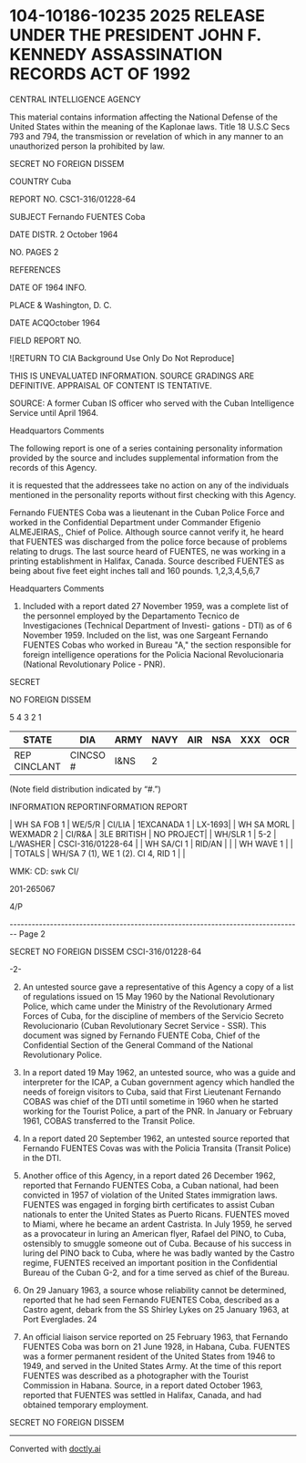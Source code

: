 # 104-10186-10235 2025 RELEASE UNDER THE PRESIDENT JOHN F. KENNEDY ASSASSINATION RECORDS ACT OF 1992

CENTRAL INTELLIGENCE AGENCY

This material contains information affecting the National Defense of the United States within the meaning of the Kaplonae laws. Title 18 U.S.C Secs 793 and 794, the transmission or revelation of which in any manner to an unauthorized person la prohibited by law.

SECRET
NO FOREIGN DISSEM

COUNTRY Cuba

REPORT NO. CSC1-316/01228-64

SUBJECT Fernando FUENTES Coba

DATE DISTR. 2 October 1964

NO. PAGES 2

REFERENCES

DATE OF 1964
INFO.

PLACE & Washington, D. C.

DATE ACQOctober 1964

FIELD REPORT NO.

![RETURN TO CIA Background Use Only Do Not Reproduce]

THIS IS UNEVALUATED INFORMATION. SOURCE GRADINGS ARE DEFINITIVE. APPRAISAL OF CONTENT IS TENTATIVE.

SOURCE: A former Cuban IS officer who served with the Cuban Intelligence Service until April 1964.

Headquartors Comments

The following report is one of a series containing personality information provided by the source and includes supplemental information from the records of this Agency.

it is requested that the addressees take no action on any of the individuals mentioned in the personality reports without first checking with this Agency.

Fernando FUENTES Coba was a lieutenant in the Cuban Police Force and worked in the Confidential Department under Commander Efigenio ALMEJEIRAS,, Chief of Police. Although source cannot verify it, he heard that FUENTES was discharged from the police force because of problems relating to drugs. The last source heard of FUENTES, ne was working in a printing establishment in Halifax, Canada. Source described FUENTES as being about five feet eight inches tall and 160 pounds. 1,2,3,4,5,6,7

Headquarters Comments

1. Included with a report dated 27 November 1959, was a complete list of the personnel employed by the Departamento Tecnico de Investigaciones (Technical Department of Investi- gations - DTI) as of 6 November 1959. Included on the list, was one Sargeant Fernando FUENTES Cobas who worked in Bureau "A," the section responsible for foreign intelligence operations for the Policia Nacional Revolucionaria (National Revolutionary Police - PNR).

SECRET

NO FOREIGN DISSEM

5
4
3
2
1

| STATE        | DIA      | ARMY | NAVY | AIR | NSA | XXX | OCR | FBI |
| ------------ | -------- | ---- | ---- | --- | --- | --- | --- | --- |
| REP CINCLANT | CINCSO # | I&NS | 2    |     |     |     |     |     |

(Note field distribution indicated by “#.”)

INFORMATION REPORTINFORMATION REPORT

| WH SA FOB 1 | WE/5/R | CI/LIA | 1EXCANADA 1 | LX-1693|
| WH SA MORL | WEXMADR 2 | CI/R&A | 3LE BRITISH | NO PROJECT|
| WH/SLR 1 | 5-2 | L/WASHER | CSCI-316/01228-64 |
| WH SA/CI 1 | RID/AN | |
| WH WAVE 1 | |
| TOTALS | WH/SA 7 (1), WE 1 (2). CI 4, RID 1 |  |

WMK: CD: swk
CI/

201-265067

4/P


-------------------------------------------------------------------------------- Page 2

SECRET
NO FOREIGN DISSEM CSCI-316/01228-64

-2-

2.  An untested source gave a representative of this Agency a copy of a list of regulations issued on 15 May 1960 by the National Revolutionary Police, which came under the Ministry of the Revolutionary Armed Forces of Cuba, for the discipline of members of the Servicio Secreto Revolucionario (Cuban Revolutionary Secret Service - SSR). This document was signed by Fernando FUENTE Coba, Chief of the Confidential Section of the General Command of the National Revolutionary Police.

3.  In a report dated 19 May 1962, an untested source, who was a guide and interpreter for the ICAP, a Cuban government agency which handled the needs of foreign visitors to Cuba, said that First Lieutenant Fernando COBAS was chief of the DTI until sometime in 1960 when he started working for the Tourist Police, a part of the PNR. In January or February 1961, COBAS transferred to the Transit Police.

4.  In a report dated 20 September 1962, an untested source reported that Fernando FUENTES Covas was with the Policia Transita (Transit Police) in the DTI.

5.  Another office of this Agency, in a report dated 26 December 1962, reported that Fernando FUENTES Coba, a Cuban national, had been convicted in 1957 of violation of the United States immigration laws. FUENTES was engaged in forging birth certificates to assist Cuban nationals to enter the United States as Puerto Ricans. FUENTES moved to Miami, where he became an ardent Castrista. In July 1959, he served as a provocateur in luring an American flyer, Rafael del PINO, to Cuba, ostensibly to smuggle someone out of Cuba. Because of his success in luring del PINO back to Cuba, where he was badly wanted by the Castro regime, FUENTES received an important position in the Confidential Bureau of the Cuban G-2, and for a time served as chief of the Bureau.

6.  On 29 January 1963, a source whose reliability cannot be determined, reported that he had seen Fernando FUENTES Coba, described as a Castro agent, debark from the SS Shirley Lykes on 25 January 1963, at Port Everglades. 24

7.  An official liaison service reported on 25 February 1963, that Fernando FUENTES Coba was born on 21 June 1928, in Habana, Cuba. FUENTES was a former permanent resident of the United States from 1946 to 1949, and served in the United States Army. At the time of this report FUENTES was described as a photographer with the Tourist Commission in Habana. Source, in a report dated October 1963, reported that FUENTES was settled in Halifax, Canada, and had obtained temporary employment.

SECRET
NO FOREIGN DISSEM


---
Converted with [doctly.ai](https://doctly.ai)